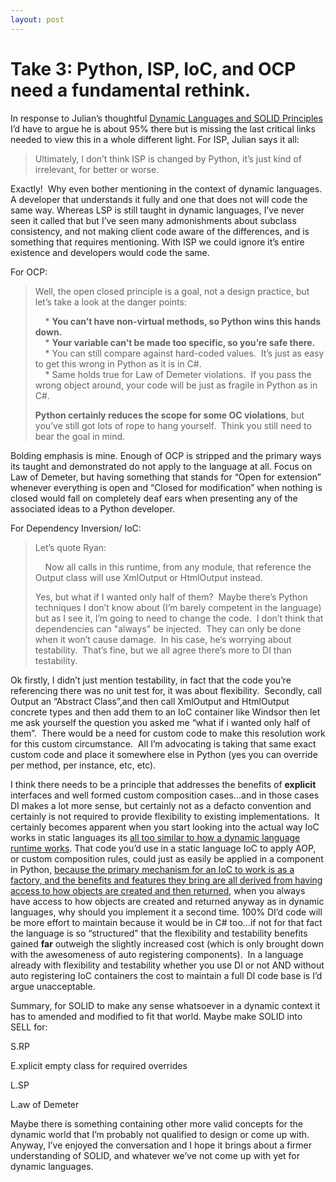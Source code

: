 ```yaml
---
layout: post
---
```

<h1>Take 3: Python, ISP, IoC, and OCP need a fundamental rethink.</h1>
In response to Julian’s thoughtful <a href="http://www.colourcoding.net/Blog/archive/2009/11/20/dynamic-languages-and-solid-principles.aspx" target="_blank">Dynamic Languages and SOLID Principles</a> I’d have to argue he is about 95% there but is missing the last critical links needed to view this in a whole different light. For ISP, Julian says it all:

> Ultimately, I don&#8217;t think ISP is changed by Python, it&#8217;s just kind of irrelevant, for better or worse.

Exactly!&#160; Why even bother mentioning in the context of dynamic languages. A developer that understands it fully and one that does not will code the same way. Whereas LSP is still taught in dynamic languages, I’ve never seen it called that but I’ve seen many admonishments about subclass consistency, and not making client code aware of the differences, and is something that requires mentioning. With ISP we could ignore it’s entire existence and developers would code the same.

For OCP:

> Well, the open closed principle is a goal, not a design practice, but let&#8217;s take a look at the danger points: 
> 
> &#160;&#160;&#160; * **You can&#8217;t have non-virtual methods, so Python wins this hands down.**   
> &#160;&#160;&#160; * **Your variable can&#8217;t be made too specific, so you&#8217;re safe there.**   
> &#160;&#160;&#160; * You can still compare against hard-coded values.&#160; It&#8217;s just as easy to get this wrong in Python as it is in C#.   
> &#160;&#160;&#160; * Same holds true for Law of Demeter violations.&#160; If you pass the wrong object around, your code will be just as fragile in Python as in C#. 
> 
> **Python certainly reduces the scope for some OC violations**, but you&#8217;ve still got lots of rope to hang yourself.&#160; Think you still need to bear the goal in mind.

Bolding emphasis is mine. Enough of OCP is stripped and the primary ways its taught and demonstrated do not apply to the language at all. Focus on Law of Demeter, but having something that stands for “Open for extension” whenever everything is open and “Closed for modification” when nothing is closed would fall on completely deaf ears when presenting any of the associated ideas to a Python developer.

For Dependency Inversion/ IoC:

> Let&#8217;s quote Ryan: 
> 
> &#160;&#160;&#160; Now all calls in this runtime, from any module, that reference the Output class will use XmlOutput or HtmlOutput instead. 
> 
> Yes, but what if I wanted only half of them?&#160; Maybe there&#8217;s Python techniques I don&#8217;t know about (I&#8217;m barely competent in the language) but as I see it, I&#8217;m going to need to change the code.&#160; I don&#8217;t think that dependencies can "always" be injected.&#160; They can only be done when it won&#8217;t cause damage.&#160; In his case, he&#8217;s worrying about testability.&#160; That&#8217;s fine, but we all agree there&#8217;s more to DI than testability.

Ok firstly, I didn’t just mention testability, in fact that the code you’re referencing there was no unit test for, it was about flexibility.&#160; Secondly, call Output an “Abstract Class”,and then call XmlOutput and HtmlOutput concrete types and then add them to an IoC container like Windsor then let me ask yourself the question you asked me “what if i wanted only half of them”.&#160; There would be a need for custom code to make this resolution work for this custom circumstance.&#160; All I’m advocating is taking that same exact custom code and place it somewhere else in Python (yes you can override per method, per instance, etc, etc).&#160; 

I think there needs to be a principle that addresses the benefits of **explicit** interfaces and well formed custom composition cases…and in those cases DI makes a lot more sense, but certainly not as a defacto convention and certainly is not required to provide flexibility to existing implementations.&#160; It certainly becomes apparent when you start looking into the actual way IoC works in static languages its <u>all too similar to how a dynamic language runtime works</u>. That code you’d use in a static language IoC to apply AOP, or custom composition rules, could just as easily be applied in a component in Python, <u>because the primary mechanism for an IoC to work is as a factory, and the benefits and features they bring are all derived from having access to how objects are created and then returned</u>, when you always have access to how objects are created and returned anyway as in dynamic languages, why should you implement it a second time. 100% DI’d code will be more effort to maintain because it would be in C# too…if not for that fact the language is so “structured” that the flexibility and testability benefits gained **far** outweigh the slightly increased cost (which is only brought down with the awesomeness of auto registering components).&#160; In a language already with flexibility and testability whether you use DI or not AND without auto registering IoC containers the cost to maintain a full DI code base is I’d argue unacceptable. 

Summary, for SOLID to make any sense whatsoever in a dynamic context it has to amended and modified to fit that world. Maybe make SOLID into SELL for:

S.RP 

E.xplicit empty class for required overrides

L.SP

L.aw of Demeter

Maybe there is something containing other more valid concepts for the dynamic world that I’m probably not qualified to design or come up with. Anyway, I’ve enjoyed the conversation and I hope it brings about a firmer understanding of SOLID, and whatever we’ve not come up with yet for dynamic languages.
